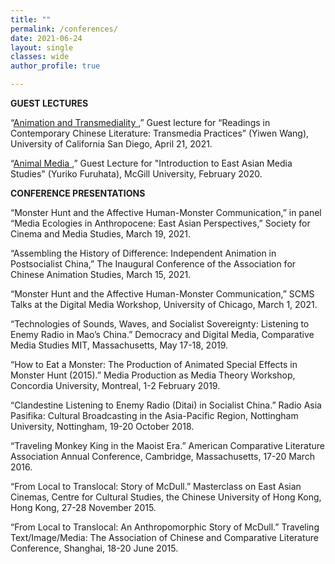 ```yaml
---
title: ""
permalink: /conferences/
date: 2021-06-24 
layout: single
classes: wide
author_profile: true

---
```


<b> GUEST LECTURES </b>
<br>

“<a href="{{ site.baseurl }}/animation-ucsd">Animation and Transmediality </a>,” Guest lecture for “Readings in Contemporary Chinese Literature: Transmedia Practices” (Yiwen Wang), University of California San Diego, April 21, 2021.

“<a href="{{ site.baseurl }}/animal_media">Animal Media </a>,”  Guest Lecture for "Introduction to East Asian Media Studies" (Yuriko Furuhata), McGill University, February 2020. 


<b> CONFERENCE PRESENTATIONS  </b>
<br>

“Monster Hunt and the Affective Human-Monster Communication,” in panel “Media Ecologies in Anthropocene: East Asian Perspectives,” Society for Cinema and Media Studies, March 19, 2021.

“Assembling the History of Difference: Independent Animation in Postsocialist China,” The Inaugural Conference of the Association for Chinese Animation Studies, March 15, 2021.

“Monster Hunt and the Affective Human-Monster Communication,” SCMS Talks at the Digital Media Workshop, University of Chicago, March 1, 2021.

“Technologies of Sounds, Waves, and Socialist Sovereignty: Listening to Enemy Radio in Mao’s China.” Democracy and Digital Media, Comparative Media Studies MIT, Massachusetts, May 17-18, 2019.

“How to Eat a Monster: The Production of Animated Special Effects in Monster Hunt (2015).” Media Production as Media Theory Workshop, Concordia University, Montreal, 1-2 February 2019.

“Clandestine Listening to Enemy Radio (Ditai) in Socialist China.” Radio Asia Pasifika: Cultural Broadcasting in the Asia-Pacific Region, Nottingham University, Nottingham, 19-20 October 2018.

“Traveling Monkey King in the Maoist Era.” American Comparative Literature Association Annual Conference, Cambridge, Massachusetts, 17-20 March 2016.

“From Local to Translocal: Story of McDull.” Masterclass on East Asian Cinemas, Centre for Cultural Studies, the Chinese University of Hong Kong, Hong Kong, 27-28 November 2015.

“From Local to Translocal: An Anthropomorphic Story of McDull.” Traveling Text/Image/Media: The Association of Chinese and Comparative Literature Conference, Shanghai, 18-20 June 2015.

